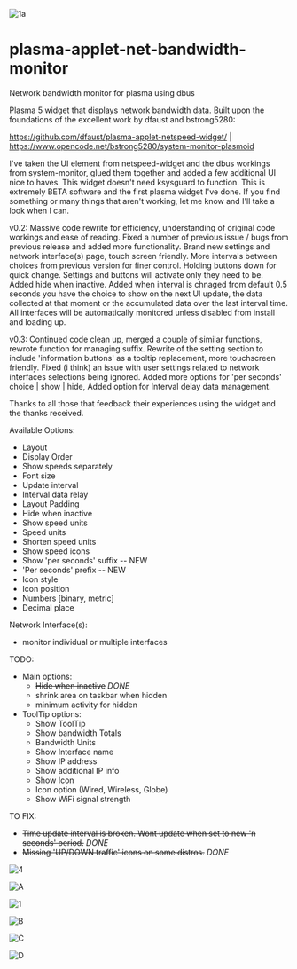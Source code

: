![1a](https://user-images.githubusercontent.com/72889808/217653034-4ed63b12-875b-4001-84f7-b3159d933a99.png)

# plasma-applet-net-bandwidth-monitor
Network bandwidth monitor for plasma using dbus


Plasma 5 widget that displays network bandwidth data. Built upon the foundations of the excellent work by dfaust and bstrong5280:

https://github.com/dfaust/plasma-applet-netspeed-widget/  |  https://www.opencode.net/bstrong5280/system-monitor-plasmoid

I've taken the UI element from netspeed-widget and the dbus workings from system-monitor, glued them together and added a few additional UI nice to haves. This widget doesn't need ksysguard to function.
This is extremely BETA software and the first plasma widget I've done. If you find something or many things that aren't working, let me know and I'll take a look when I can.

v0.2:
Massive code rewrite for efficiency, understanding of original code workings and ease of reading. Fixed a number of previous issue / bugs from previous release and added more functionality.  Brand new settings and network interface(s) page, touch screen friendly.  More intervals between choices from previous version for finer control.  Holding buttons down for quick change.  Settings and buttons will activate only they need to be.  Added hide when inactive.  Added when interval is chnaged from default 0.5 seconds you have the choice to show on the next UI update, the data collected at that moment or the accumulated data over the last interval time.  All interfaces will be automatically monitored unless disabled from install and loading up.

v0.3:
Continued code clean up, merged a couple of similar functions, rewrote function for managing suffix. Rewrite of the setting section to include 'information buttons' as a tooltip replacement, more touchscreen friendly. Fixed (i think) an issue with user settings related to network interfaces selections being ignored. Added more options for 'per seconds' choice | show | hide, Added option for Interval delay data management.

Thanks to all those that feedback their experiences using the widget and the thanks received.




Available Options:
- Layout
- Display Order
- Show speeds separately
- Font size
- Update interval
- Interval data relay
- Layout Padding
- Hide when inactive
- Show speed units
- Speed units
- Shorten speed units 
- Show speed icons
- Show 'per seconds' suffix -- NEW
- 'Per seconds' prefix -- NEW
- Icon style
- Icon position
- Numbers [binary, metric]
- Decimal place

Network Interface(s):
- monitor individual or multiple interfaces

TODO:
- Main options:
    - ~~Hide when inactive~~ *DONE*
    - shrink area on taskbar when hidden
    - minimum activity for hidden
- ToolTip options:
    - Show ToolTip 
    - Show bandwidth Totals
    - Bandwidth Units
    - Show Interface name
    - Show IP address
    - Show additional IP info
    - Show Icon
    - Icon option (Wired, Wireless, Globe)
    - Show WiFi signal strength

TO FIX:
- ~~Time update interval is broken. Wont update when set to new 'n seconds' period.~~ *DONE* 
- ~~Missing 'UP/DOWN traffic' icons on some distros.~~ *DONE*



![4](https://user-images.githubusercontent.com/72889808/209709200-9f4c045e-2b54-4fb3-9758-62c4096e8fc9.png)

![A](https://user-images.githubusercontent.com/72889808/217652964-20a0556a-a403-40e5-9e54-5a49bdb83fd5.png)

![1](https://user-images.githubusercontent.com/72889808/209696486-0419dd51-f7c8-47a4-aba6-1f2fc4590812.png)

![B](https://user-images.githubusercontent.com/72889808/217652736-9e8c7d27-d5eb-486f-ab66-e8bcc28b87ca.png)

![C](https://user-images.githubusercontent.com/72889808/217652754-07799096-c390-4bde-a974-8632371cd54d.png)

![D](https://user-images.githubusercontent.com/72889808/217654861-3e6d21ac-91bd-41eb-a592-5aedf321624b.png)



